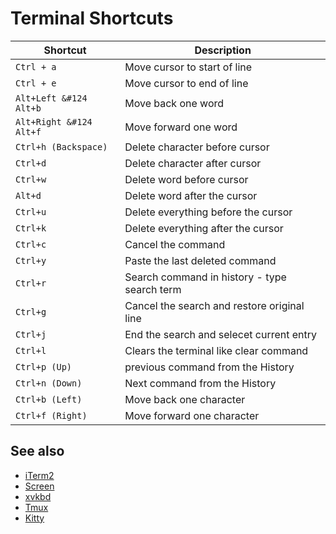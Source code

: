 # Terminal Shortcuts

| **Shortcut** | **Description** |
| --- | --- |
| `Ctrl + a` | Move cursor to start of line |
| `Ctrl + e` | Move cursor to end of line |
| <code>Alt+Left &#124 Alt+b</code> | Move back one word |
| <code>Alt+Right &#124 Alt+f</code> | Move forward one word |
| `Ctrl+h (Backspace)` | Delete character before cursor |
| `Ctrl+d` | Delete character after cursor |
| `Ctrl+w` | Delete word before cursor |
| `Alt+d` | Delete word after the cursor |
| `Ctrl+u` | Delete everything before the cursor |
| `Ctrl+k` | Delete everything after the cursor |
| `Ctrl+c` | Cancel the command |
| `Ctrl+y` | Paste the last deleted command |
| `Ctrl+r` | Search command in history - type search term |
| `Ctrl+g` | Cancel the search and restore original line |
| `Ctrl+j` | End the search and selecet current entry |
| `Ctrl+l` | Clears the terminal like clear command |
| `Ctrl+p (Up)` | previous command from the History |
| `Ctrl+n (Down)` | Next command from the History |
| `Ctrl+b (Left)` | Move back one character |
| `Ctrl+f (Right)` | Move forward one character |

## See also

- [iTerm2](iterm2.md)
- [Screen](screen.md)
- [xvkbd](xvkbd.md)
- [Tmux](tmux.md)
- [Kitty](kitty/kitty.md)
